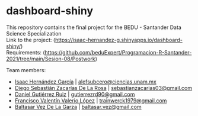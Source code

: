 # dashboard-shiny

This repository contains the final project for the BEDU - Santander Data Science Specialization \
Link to the project:
(https://isaac-hernandez-g.shinyapps.io/dashboard-shiny/) \
Requirements:
(https://github.com/beduExpert/Programacion-R-Santander-2021/tree/main/Sesion-08/Postwork)

Team members:
-   [Isaac Hernández García](https://github.com/axiom-of-choice) | alefsubcero@ciencias.unam.mx
-   [Diego Sebastián Zacarías De La Rosa](https://github.com/sebastianzacarias) | sebastianzacarias03@gmail.com
-   [Daniel Gutiérrez Ruiz](https://github.com/gutierrezrd90) | gutierrezrd90@gmail.com
-   [Francisco Valentín Valerio López](https://github.com/FranzValerio) | trainwerck1979@gmail.com
-   [Baltasar Vez De La Garza](https://github.com/BaltaV) | baltasar.vez@gmail.com
